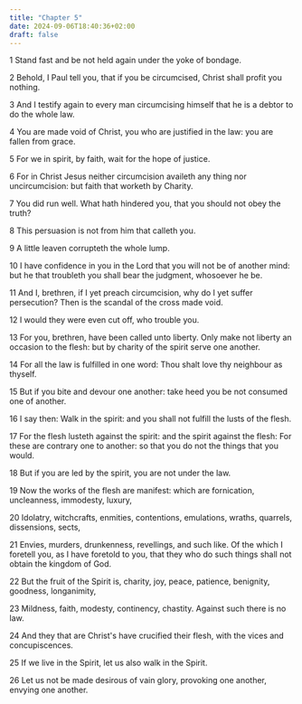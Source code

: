 ```yaml
---
title: "Chapter 5"
date: 2024-09-06T18:40:36+02:00
draft: false
---
```




1 Stand fast and be not held again under the yoke of bondage.

2 Behold, I Paul tell you, that if you be circumcised, Christ shall profit you nothing.

3 And I testify again to every man circumcising himself that he is a debtor to do the whole law.

4 You are made void of Christ, you who are justified in the law: you are fallen from grace.

5 For we in spirit, by faith, wait for the hope of justice.

6 For in Christ Jesus neither circumcision availeth any thing nor uncircumcision: but faith that worketh by Charity.

7 You did run well. What hath hindered you, that you should not obey the truth?

8 This persuasion is not from him that calleth you.

9 A little leaven corrupteth the whole lump.

10 I have confidence in you in the Lord that you will not be of another mind: but he that troubleth you shall bear the judgment, whosoever he be.

11 And I, brethren, if I yet preach circumcision, why do I yet suffer persecution? Then is the scandal of the cross made void.

12 I would they were even cut off, who trouble you.

13 For you, brethren, have been called unto liberty. Only make not liberty an occasion to the flesh: but by charity of the spirit serve one another.

14 For all the law is fulfilled in one word: Thou shalt love thy neighbour as thyself.

15 But if you bite and devour one another: take heed you be not consumed one of another.

16 I say then: Walk in the spirit: and you shall not fulfill the lusts of the flesh.

17 For the flesh lusteth against the spirit: and the spirit against the flesh: For these are contrary one to another: so that you do not the things that you would.

18 But if you are led by the spirit, you are not under the law.

19 Now the works of the flesh are manifest: which are fornication, uncleanness, immodesty, luxury,

20 Idolatry, witchcrafts, enmities, contentions, emulations, wraths, quarrels, dissensions, sects,

21 Envies, murders, drunkenness, revellings, and such like. Of the which I foretell you, as I have foretold to you, that they who do such things shall not obtain the kingdom of God.

22 But the fruit of the Spirit is, charity, joy, peace, patience, benignity, goodness, longanimity,

23 Mildness, faith, modesty, continency, chastity. Against such there is no law.

24 And they that are Christ's have crucified their flesh, with the vices and concupiscences.

25 If we live in the Spirit, let us also walk in the Spirit.

26 Let us not be made desirous of vain glory, provoking one another, envying one another.

